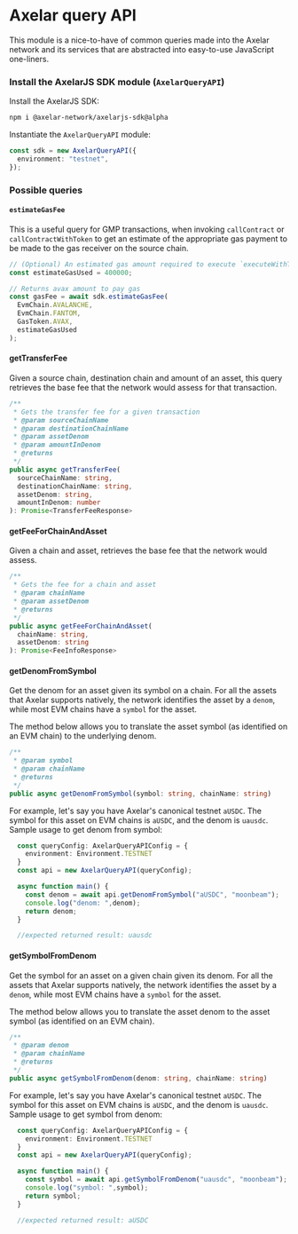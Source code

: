 # Axelar query API

This module is a nice-to-have of common queries made into the Axelar network and its services that are abstracted into easy-to-use JavaScript one-liners.

### Install the AxelarJS SDK module (`AxelarQueryAPI`)

Install the AxelarJS SDK:

```bash
npm i @axelar-network/axelarjs-sdk@alpha
```

Instantiate the `AxelarQueryAPI` module:

```ts
const sdk = new AxelarQueryAPI({
  environment: "testnet",
});
```

### Possible queries

#### `estimateGasFee`

This is a useful query for GMP transactions, when invoking `callContract` or `callContractWithToken` to get an estimate of the appropriate gas payment to be made to the gas receiver on the source chain.

```ts
// (Optional) An estimated gas amount required to execute `executeWithToken` function. The default value is 700000 which sufficients for most transaction.
const estimateGasUsed = 400000;

// Returns avax amount to pay gas
const gasFee = await sdk.estimateGasFee(
  EvmChain.AVALANCHE,
  EvmChain.FANTOM,
  GasToken.AVAX,
  estimateGasUsed
);
```

#### getTransferFee

Given a source chain, destination chain and amount of an asset, this query retrieves the base fee that the network would assess for that transaction.

```ts
/**
 * Gets the transfer fee for a given transaction
 * @param sourceChainName
 * @param destinationChainName
 * @param assetDenom
 * @param amountInDenom
 * @returns
 */
public async getTransferFee(
  sourceChainName: string,
  destinationChainName: string,
  assetDenom: string,
  amountInDenom: number
): Promise<TransferFeeResponse>
```

#### getFeeForChainAndAsset

Given a chain and asset, retrieves the base fee that the network would assess.

```ts
/**
 * Gets the fee for a chain and asset
 * @param chainName
 * @param assetDenom
 * @returns
 */
public async getFeeForChainAndAsset(
  chainName: string,
  assetDenom: string
): Promise<FeeInfoResponse>
```

#### getDenomFromSymbol

Get the denom for an asset given its symbol on a chain. For all the assets that Axelar supports natively, the network identifies the asset by a `denom`, while most EVM chains have a `symbol` for the asset. 

The method below allows you to translate the asset symbol (as identified on an EVM chain) to the underlying denom.

```ts
/**
 * @param symbol
 * @param chainName
 * @returns
 */
public async getDenomFromSymbol(symbol: string, chainName: string)
```
For example, let's say you have Axelar's canonical testnet `aUSDC`. The symbol for this asset on EVM chains is `aUSDC`, and the denom is `uausdc`. Sample usage to get denom from symbol:

```ts
  const queryConfig: AxelarQueryAPIConfig = {
    environment: Environment.TESTNET
  }
  const api = new AxelarQueryAPI(queryConfig);

  async function main() {
    const denom = await api.getDenomFromSymbol("aUSDC", "moonbeam");
    console.log("denom: ",denom);
    return denom;
  }

  //expected returned result: uausdc
```


#### getSymbolFromDenom

Get the symbol for an asset on a given chain given its denom. For all the assets that Axelar supports natively, the network identifies the asset by a `denom`, while most EVM chains have a `symbol` for the asset. 

The method below allows you to translate the asset denom to the asset symbol (as identified on an EVM chain).

```ts
/**
 * @param denom
 * @param chainName
 * @returns
 */
public async getSymbolFromDenom(denom: string, chainName: string)
```
For example, let's say you have Axelar's canonical testnet `aUSDC`. The symbol for this asset on EVM chains is `aUSDC`, and the denom is `uausdc`. Sample usage to get symbol from denom:

```ts
  const queryConfig: AxelarQueryAPIConfig = {
    environment: Environment.TESTNET
  }
  const api = new AxelarQueryAPI(queryConfig);

  async function main() {
    const symbol = await api.getSymbolFromDenom("uausdc", "moonbeam");
    console.log("symbol: ",symbol);
    return symbol;
  }

  //expected returned result: aUSDC
```